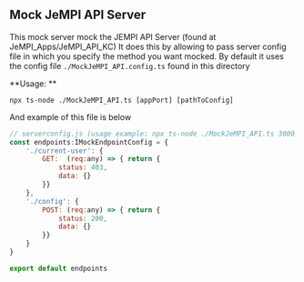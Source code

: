 Mock JeMPI API Server
---------------------

This mock server mock the JEMPI API Server (found at JeMPI_Apps/JeMPI_API_KC)
It does this by allowing to pass server config file in which you specify the method you want mocked.
By default it uses the config file `./MockJeMPI_API.config.ts` found in this directory

**Usage: **

`npx ts-node ./MockJeMPI_API.ts [appPort] [pathToConfig]`

And example of this file is below 

```javascript 
// serverconfig.js (usage example: npx ts-node ./MockJeMPI_API.ts 3000 ./serverconfig.js)
const endpoints:IMockEndpointConfig = {
    './current-user': {
        GET:  (req:any) => { return {
            status: 403,
            data: {}
        }}
    },
    './config': {
        POST: (req:any) => { return {
            status: 200,
            data: {}
        }}
    }
}

export default endpoints
```

